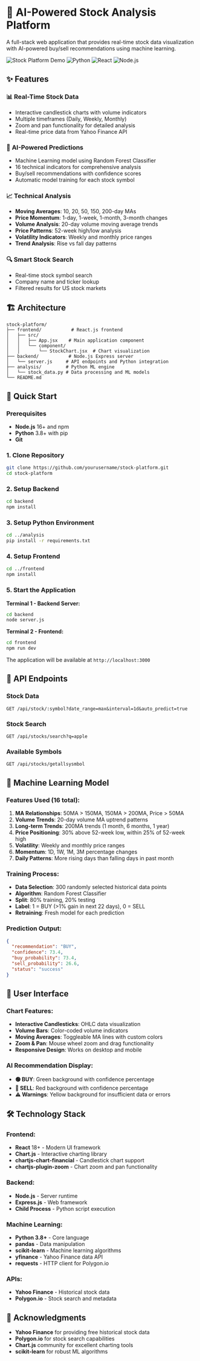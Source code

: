# 🚀 AI-Powered Stock Analysis Platform

A full-stack web application that provides real-time stock data visualization with AI-powered buy/sell recommendations using machine learning.

![Stock Platform Demo](https://img.shields.io/badge/Status-Active-green) ![Python](https://img.shields.io/badge/Python-3.8+-blue) ![React](https://img.shields.io/badge/React-18+-blue) ![Node.js](https://img.shields.io/badge/Node.js-16+-green)

## ✨ Features

### 📊 **Real-Time Stock Data**
- Interactive candlestick charts with volume indicators
- Multiple timeframes (Daily, Weekly, Monthly)
- Zoom and pan functionality for detailed analysis
- Real-time price data from Yahoo Finance API

### 🤖 **AI-Powered Predictions**
- Machine Learning model using Random Forest Classifier
- 16 technical indicators for comprehensive analysis
- Buy/sell recommendations with confidence scores
- Automatic model training for each stock symbol

### 📈 **Technical Analysis**
- **Moving Averages**: 10, 20, 50, 150, 200-day MAs
- **Price Momentum**: 1-day, 1-week, 1-month, 3-month changes
- **Volume Analysis**: 20-day volume moving average trends
- **Price Patterns**: 52-week high/low analysis
- **Volatility Indicators**: Weekly and monthly price ranges
- **Trend Analysis**: Rise vs fall day patterns

### 🔍 **Smart Stock Search**
- Real-time stock symbol search
- Company name and ticker lookup
- Filtered results for US stock markets

## 🏗️ Architecture

```
stock-platform/
├── frontend/           # React.js frontend
│   ├── src/
│   │   ├── App.jsx    # Main application component
│   │   └── component/
│   │       └── StockChart.jsx  # Chart visualization
├── backend/           # Node.js Express server
│   └── server.js     # API endpoints and Python integration
├── analysis/         # Python ML engine
│   └── stock_data.py # Data processing and ML models
└── README.md
```

## 🚀 Quick Start

### Prerequisites
- **Node.js** 16+ and npm
- **Python** 3.8+ with pip
- **Git**

### 1. Clone Repository
```bash
git clone https://github.com/yourusername/stock-platform.git
cd stock-platform
```

### 2. Setup Backend
```bash
cd backend
npm install
```

### 3. Setup Python Environment
```bash
cd ../analysis
pip install -r requirements.txt
```

### 4. Setup Frontend
```bash
cd ../frontend
npm install
```

### 5. Start the Application

**Terminal 1 - Backend Server:**
```bash
cd backend
node server.js
```

**Terminal 2 - Frontend:**
```bash
cd frontend
npm run dev
```

The application will be available at `http://localhost:3000`

## 🔧 API Endpoints

### Stock Data
```http
GET /api/stock/:symbol?date_range=max&interval=1d&auto_predict=true
```

### Stock Search
```http
GET /api/stocks/search?q=apple
```

### Available Symbols
```http
GET /api/stocks/getallsysmbol
```

## 🤖 Machine Learning Model

### Features Used (16 total):
1. **MA Relationships**: 50MA > 150MA, 150MA > 200MA, Price > 50MA
2. **Volume Trends**: 20-day volume MA uptrend patterns
3. **Long-term Trends**: 200MA trends (1 month, 6 months, 1 year)
4. **Price Positioning**: 30% above 52-week low, within 25% of 52-week high
5. **Volatility**: Weekly and monthly price ranges
6. **Momentum**: 1D, 1W, 1M, 3M percentage changes
7. **Daily Patterns**: More rising days than falling days in past month

### Training Process:
- **Data Selection**: 300 randomly selected historical data points
- **Algorithm**: Random Forest Classifier
- **Split**: 80% training, 20% testing
- **Label**: 1 = BUY (>1% gain in next 22 days), 0 = SELL
- **Retraining**: Fresh model for each prediction

### Prediction Output:
```json
{
  "recommendation": "BUY",
  "confidence": 73.4,
  "buy_probability": 73.4,
  "sell_probability": 26.6,
  "status": "success"
}
```

## 📱 User Interface

### Chart Features:
- **Interactive Candlesticks**: OHLC data visualization
- **Volume Bars**: Color-coded volume indicators
- **Moving Averages**: Toggleable MA lines with custom colors
- **Zoom & Pan**: Mouse wheel zoom and drag functionality
- **Responsive Design**: Works on desktop and mobile

### AI Recommendation Display:
- **🟢 BUY**: Green background with confidence percentage
- **🔴 SELL**: Red background with confidence percentage  
- **⚠️ Warnings**: Yellow background for insufficient data or errors

## 🛠️ Technology Stack

### Frontend:
- **React** 18+ - Modern UI framework
- **Chart.js** - Interactive charting library
- **chartjs-chart-financial** - Candlestick chart support
- **chartjs-plugin-zoom** - Chart zoom and pan functionality

### Backend:
- **Node.js** - Server runtime
- **Express.js** - Web framework
- **Child Process** - Python script execution

### Machine Learning:
- **Python 3.8+** - Core language
- **pandas** - Data manipulation
- **scikit-learn** - Machine learning algorithms
- **yfinance** - Yahoo Finance data API
- **requests** - HTTP client for Polygon.io

### APIs:
- **Yahoo Finance** - Historical stock data
- **Polygon.io** - Stock search and metadata

## 🙏 Acknowledgments

- **Yahoo Finance** for providing free historical stock data
- **Polygon.io** for stock search capabilities
- **Chart.js** community for excellent charting tools
- **scikit-learn** for robust ML algorithms
